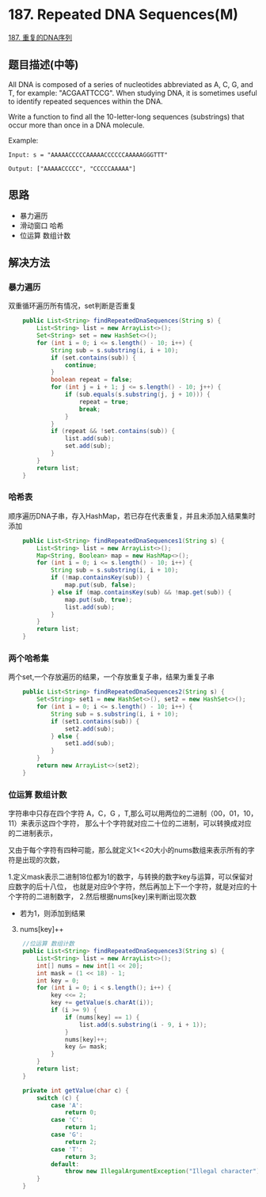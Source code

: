 # 187. Repeated DNA Sequences(M)


[187. 重复的DNA序列](https://leetcode-cn.com/problems/repeated-dna-sequences/)


## 题目描述(中等)

All DNA is composed of a series of nucleotides abbreviated as A, C, G, and T, for example: "ACGAATTCCG". When studying DNA, it is sometimes useful to identify repeated sequences within the DNA.

Write a function to find all the 10-letter-long sequences (substrings) that occur more than once in a DNA molecule.

Example:
```
Input: s = "AAAAACCCCCAAAAACCCCCCAAAAAGGGTTT"

Output: ["AAAAACCCCC", "CCCCCAAAAA"]
```

## 思路

- 暴力遍历
- 滑动窗口 哈希
- 位运算 数组计数

## 解决方法



### 暴力遍历

双重循环遍历所有情况，set判断是否重复

```java
    public List<String> findRepeatedDnaSequences(String s) {
        List<String> list = new ArrayList<>();
        Set<String> set = new HashSet<>();
        for (int i = 0; i <= s.length() - 10; i++) {
            String sub = s.substring(i, i + 10);
            if (set.contains(sub)) {
                continue;
            }
            boolean repeat = false;
            for (int j = i + 1; j <= s.length() - 10; j++) {
                if (sub.equals(s.substring(j, j + 10))) {
                    repeat = true;
                    break;
                }
            }
            if (repeat && !set.contains(sub)) {
                list.add(sub);
                set.add(sub);
            }
        }
        return list;
    }

```

### 哈希表

顺序遍历DNA子串，存入HashMap，若已存在代表重复，并且未添加入结果集时添加

```java
    public List<String> findRepeatedDnaSequences1(String s) {
        List<String> list = new ArrayList<>();
        Map<String, Boolean> map = new HashMap<>();
        for (int i = 0; i <= s.length() - 10; i++) {
            String sub = s.substring(i, i + 10);
            if (!map.containsKey(sub)) {
                map.put(sub, false);
            } else if (map.containsKey(sub) && !map.get(sub)) {
                map.put(sub, true);
                list.add(sub);
            }
        }
        return list;
    }

```

### 两个哈希集

两个set,一个存放遍历的结果，一个存放重复子串，结果为重复子串

```java
    public List<String> findRepeatedDnaSequences2(String s) {
        Set<String> set1 = new HashSet<>(), set2 = new HashSet<>();
        for (int i = 0; i <= s.length() - 10; i++) {
            String sub = s.substring(i, i + 10);
            if (set1.contains(sub)) {
                set2.add(sub);
            } else {
                set1.add(sub);
            }
        }
        return new ArrayList<>(set2);
    }
```

### 位运算 数组计数


字符串中只存在四个字符 A，C，G ，T,那么可以用两位的二进制（00，01，10，11）来表示这四个字符，
那么十个字符就对应二十位的二进制，可以转换成对应的二进制表示，

又由于每个字符有四种可能，那么就定义1<<20大小的nums数组来表示所有的字符是出现的次数，


1.定义mask表示二进制18位都为1的数字，与转换的数字key与运算，可以保留对应数字的后十八位，
也就是对应9个字符，然后再加上下一个字符，就是对应的十个字符的二进制数字，
2.然后根据nums[key]来判断出现次数
- 若为1，则添加到结果
3. nums[key]++


```java
    //位运算 数组计数
    public List<String> findRepeatedDnaSequences3(String s) {
        List<String> list = new ArrayList<>();
        int[] nums = new int[1 << 20];
        int mask = (1 << 18) - 1;
        int key = 0;
        for (int i = 0; i < s.length(); i++) {
            key <<= 2;
            key += getValue(s.charAt(i));
            if (i >= 9) {
                if (nums[key] == 1) {
                    list.add(s.substring(i - 9, i + 1));
                }
                nums[key]++;
                key &= mask;
            }
        }
        return list;
    }

    private int getValue(char c) {
        switch (c) {
            case 'A':
                return 0;
            case 'C':
                return 1;
            case 'G':
                return 2;
            case 'T':
                return 3;
            default:
                throw new IllegalArgumentException("Illegal character");
        }
    }
```


